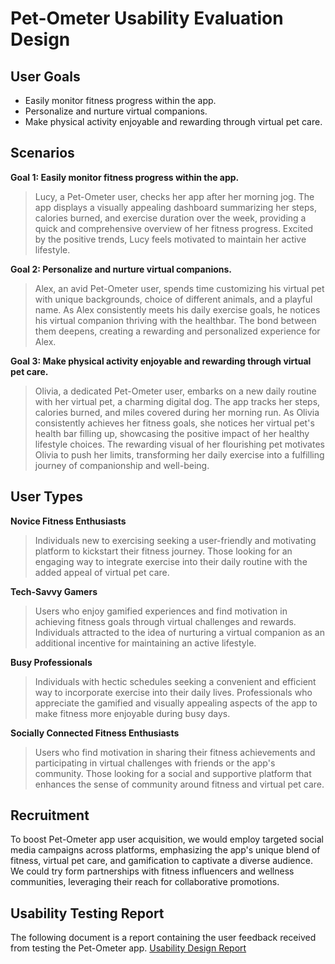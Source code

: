 # Pet-Ometer Usability Evaluation Design

## User Goals
- Easily monitor fitness progress within the app.
- Personalize and nurture virtual companions.
- Make physical activity enjoyable and rewarding through virtual pet care.

## Scenarios
**Goal 1: Easily monitor fitness progress within the app.**
> Lucy, a Pet-Ometer user, checks her app after her morning jog. The app displays a visually appealing dashboard summarizing her steps, calories burned, and exercise duration over the week, providing a quick and comprehensive overview of her fitness progress. Excited by the positive trends, Lucy feels motivated to maintain her active lifestyle.

**Goal 2: Personalize and nurture virtual companions.**
> Alex, an avid Pet-Ometer user, spends time customizing his virtual pet with unique backgrounds, choice of different animals, and a playful name. As Alex consistently meets his daily exercise goals, he notices his virtual companion thriving with the healthbar. The bond between them deepens, creating a rewarding and personalized experience for Alex.

**Goal 3: Make physical activity enjoyable and rewarding through virtual pet care.**
> Olivia, a dedicated Pet-Ometer user, embarks on a new daily routine with her virtual pet, a charming digital dog. The app tracks her steps, calories burned, and miles covered during her morning run. As Olivia consistently achieves her fitness goals, she notices her virtual pet's health bar filling up, showcasing the positive impact of her healthy lifestyle choices. The rewarding visual of her flourishing pet motivates Olivia to push her limits, transforming her daily exercise into a fulfilling journey of companionship and well-being.

## User Types
**Novice Fitness Enthusiasts**
> Individuals new to exercising seeking a user-friendly and motivating platform to kickstart their fitness journey. Those looking for an engaging way to integrate exercise into their daily routine with the added appeal of virtual pet care.

**Tech-Savvy Gamers**
> Users who enjoy gamified experiences and find motivation in achieving fitness goals through virtual challenges and rewards. Individuals attracted to the idea of nurturing a virtual companion as an additional incentive for maintaining an active lifestyle.

**Busy Professionals**
> Individuals with hectic schedules seeking a convenient and efficient way to incorporate exercise into their daily lives. Professionals who appreciate the gamified and visually appealing aspects of the app to make fitness more enjoyable during busy days.

**Socially Connected Fitness Enthusiasts**
> Users who find motivation in sharing their fitness achievements and participating in virtual challenges with friends or the app's community. Those looking for a social and supportive platform that enhances the sense of community around fitness and virtual pet care.

## Recruitment
To boost Pet-Ometer app user acquisition, we would employ targeted social media campaigns across platforms, emphasizing the app's unique blend of fitness, virtual pet care, and gamification to captivate a diverse audience. We could try form partnerships with fitness influencers and wellness communities, leveraging their reach for collaborative promotions.

## Usability Testing Report
The following document is a report containing the user feedback received from testing the Pet-Ometer app.
[Usability Design Report](https://github.com/Pet-Ometer/pet-ometer.github.io/blob/main/Usability%20Design%20Report.pdf)
